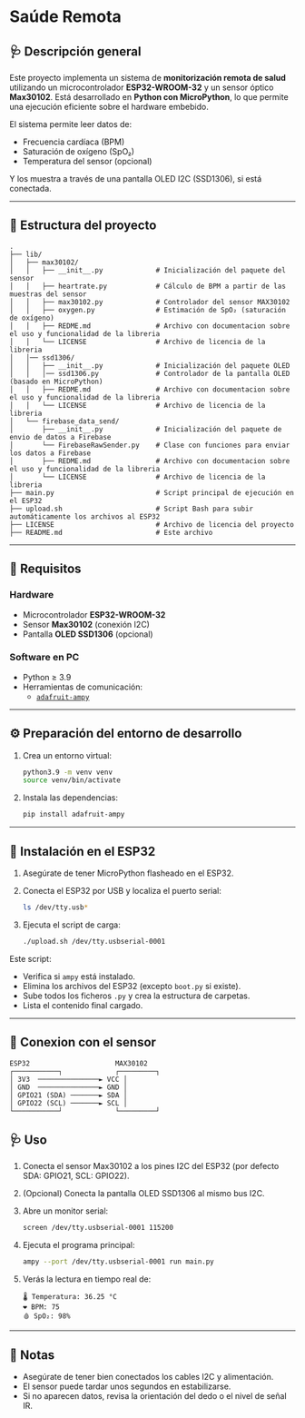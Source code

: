 # Saúde Remota

## 🩺 Descripción general

Este proyecto implementa un sistema de **monitorización remota de salud** utilizando un microcontrolador **ESP32-WROOM-32** y un sensor óptico **Max30102**. Está desarrollado en **Python con MicroPython**, lo que permite una ejecución eficiente sobre el hardware embebido.

El sistema permite leer datos de:
- Frecuencia cardíaca (BPM)
- Saturación de oxígeno (SpO₂)
- Temperatura del sensor (opcional)

Y los muestra a través de una pantalla OLED I2C (SSD1306), si está conectada.

---

## 📁 Estructura del proyecto

```
.
├── lib/
│   ├── max30102/
│   │   ├── __init__.py             # Inicialización del paquete del sensor
│   │   ├── heartrate.py            # Cálculo de BPM a partir de las muestras del sensor
│   │   ├── max30102.py             # Controlador del sensor MAX30102
│   │   ├── oxygen.py               # Estimación de SpO₂ (saturación de oxígeno)
│   │   ├── REDME.md                # Archivo con documentacion sobre el uso y funcionalidad de la libreria
│   │   └── LICENSE                 # Archivo de licencia de la libreria
│   │── ssd1306/
│   │   ├── __init__.py             # Inicialización del paquete OLED
│   │   │── ssd1306.py              # Controlador de la pantalla OLED (basado en MicroPython)
│   │   ├── REDME.md                # Archivo con documentacion sobre el uso y funcionalidad de la libreria
│   │   └── LICENSE                 # Archivo de licencia de la libreria
│   └── firebase_data_send/
│       ├── __init__.py             # Inicialización del paquete de envio de datos a Firebase
│       └── FirebaseRawSender.py    # Clase con funciones para enviar los datos a Firebase
│       ├── REDME.md                # Archivo con documentacion sobre el uso y funcionalidad de la libreria
│       └── LICENSE                 # Archivo de licencia de la libreria
├── main.py                         # Script principal de ejecución en el ESP32
├── upload.sh                       # Script Bash para subir automáticamente los archivos al ESP32
├── LICENSE                         # Archivo de licencia del proyecto
├── README.md                       # Este archivo
```

---

## 🧾 Requisitos

### Hardware
- Microcontrolador **ESP32-WROOM-32**
- Sensor **Max30102** (conexión I2C)
- Pantalla **OLED SSD1306** (opcional)

### Software en PC
- Python ≥ 3.9
- Herramientas de comunicación:
  - [`adafruit-ampy`](https://github.com/adafruit/ampy)

---

## ⚙️ Preparación del entorno de desarrollo

1. Crea un entorno virtual:
   ```bash
   python3.9 -m venv venv
   source venv/bin/activate
   ```

2. Instala las dependencias:
   ```bash
   pip install adafruit-ampy
   ```

---

## 🚀 Instalación en el ESP32

1. Asegúrate de tener MicroPython flasheado en el ESP32.

2. Conecta el ESP32 por USB y localiza el puerto serial:
   ```bash
   ls /dev/tty.usb*
   ```

3. Ejecuta el script de carga:
   ```bash
   ./upload.sh /dev/tty.usbserial-0001
   ```

Este script:
- Verifica si `ampy` está instalado.
- Elimina los archivos del ESP32 (excepto `boot.py` si existe).
- Sube todos los ficheros `.py` y crea la estructura de carpetas.
- Lista el contenido final cargado.

---

## 🔧 Conexion con el sensor

```
ESP32                     MAX30102
┌───────────┐             ┌─────────┐
│ 3V3  ───────────────► VCC │
│ GND  ───────────────► GND │
│ GPIO21 (SDA) ───────► SDA │
│ GPIO22 (SCL) ───────► SCL │
└───────────┘             └─────────┘

```

## 🩺 Uso

1. Conecta el sensor Max30102 a los pines I2C del ESP32 (por defecto SDA: GPIO21, SCL: GPIO22).
2. (Opcional) Conecta la pantalla OLED SSD1306 al mismo bus I2C.
3. Abre un monitor serial:
   ```bash
   screen /dev/tty.usbserial-0001 115200
   ```
4. Ejecuta el programa principal:
   ```bash
   ampy --port /dev/tty.usbserial-0001 run main.py
   ```

5. Verás la lectura en tiempo real de:
   ```
   🌡️ Temperatura: 36.25 °C
   ❤️ BPM: 75
   🩸 SpO₂: 98%
   ```

---

## 📌 Notas

- Asegúrate de tener bien conectados los cables I2C y alimentación.
- El sensor puede tardar unos segundos en estabilizarse.
- Si no aparecen datos, revisa la orientación del dedo o el nivel de señal IR.
